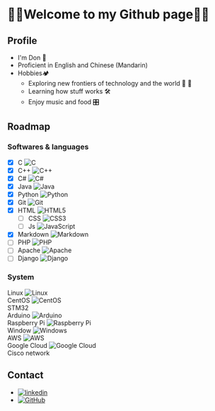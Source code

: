 # 🎉🎉Welcome to my Github page🎉🎉 

## Profile 
- I'm Don 🦔
- Proficient in English and Chinese (Mandarin)
- Hobbies🏕️
  - Exploring new frontiers of technology and the world 🎇 🌠
  - Learning how stuff works 🛠️
  - Enjoy music and food 🎛️

## Roadmap
### Softwares & languages
- [x] C ![C]  
- [x] C++ ![C++]    
- [x] C# ![C#]  
- [x] Java ![Java]  
- [x] Python ![Python]
- [x] Git ![Git]
- [x] HTML ![HTML5]
  - [ ] CSS ![CSS3] 
  - [ ] Js ![JavaScript]
- [x] Markdown ![Markdown]
- [ ]  PHP ![PHP]      
- [ ]  Apache ![Apache]
- [ ]  Django ![Django]     
    
### System
Linux ![Linux]  
CentOS ![CentOS]  
STM32  
Arduino ![Arduino]  
Raspberry Pi ![Raspberry Pi]  
Window ![Windows]  
AWS ![AWS]  
Google Cloud ![Google Cloud]  
Cisco network  


<!-- CONTACT -->
## Contact
- [![linkedin]][linkedin-url]
- [![GitHub]][GitHub-url]



<!---
TheGreatReee/TheGreatReee is a ✨ special ✨ repository because its `README.md` (this file) appears on your GitHub profile.
You can click the Preview link to take a look at your changes.
--->

<!-- MARKDOWN LINKS & IMAGES -->
<!-- https://github.com/Ileriayo/markdown-badges -->

[C]: https://img.shields.io/badge/c-%2300599C.svg?style=for-the-badge&logo=c&logoColor=white
[C++]: https://img.shields.io/badge/c++-%2300599C.svg?style=for-the-badge&logo=c%2B%2B&logoColor=white
[C#]: https://img.shields.io/badge/c%23-%23239120.svg?style=for-the-badge&logo=c-sharp&logoColor=white
[CSS3]: https://img.shields.io/badge/css3-%231572B6.svg?style=for-the-badge&logo=css3&logoColor=white
[HTML5]: https://img.shields.io/badge/html5-%23E34F26.svg?style=for-the-badge&logo=html5&logoColor=white
[Java]: https://img.shields.io/badge/java-%23ED8B00.svg?style=for-the-badge&logo=java&logoColor=white
[JavaScript]: https://img.shields.io/badge/javascript-%23323330.svg?style=for-the-badge&logo=javascript&logoColor=%23F7DF1E
[Markdown]: https://img.shields.io/badge/markdown-%23000000.svg?style=for-the-badge&logo=markdown&logoColor=white
[PHP]: https://img.shields.io/badge/php-%23777BB4.svg?style=for-the-badge&logo=php&logoColor=white
[Python]: https://img.shields.io/badge/python-3670A0?style=for-the-badge&logo=python&logoColor=ffdd54

[CentOS]: https://img.shields.io/badge/cent%20os-002260?style=for-the-badge&logo=centos&logoColor=F0F0F0
[Linux]: https://img.shields.io/badge/Linux-FCC624?style=for-the-badge&logo=linux&logoColor=black
[Windows]: https://img.shields.io/badge/Windows-0078D6?style=for-the-badge&logo=windows&logoColor=white
[AWS]: https://img.shields.io/badge/AWS-%23FF9900.svg?style=for-the-badge&logo=amazon-aws&logoColor=white
[Google Cloud]: https://img.shields.io/badge/GoogleCloud-%234285F4.svg?style=for-the-badge&logo=google-cloud&logoColor=white
[Arduino]: https://img.shields.io/badge/-Arduino-00979D?style=for-the-badge&logo=Arduino&logoColor=white
[Raspberry Pi]: https://img.shields.io/badge/-RaspberryPi-C51A4A?style=for-the-badge&logo=Raspberry-Pi


[Apache]: https://img.shields.io/badge/apache-%23D42029.svg?style=for-the-badge&logo=apache&logoColor=white
[Django]: https://img.shields.io/badge/django-%23092E20.svg?style=for-the-badge&logo=django&logoColor=white

[Git]: https://img.shields.io/badge/git-%23F05033.svg?style=for-the-badge&logo=git&logoColor=white
[GitHub]: https://img.shields.io/badge/github-%23121011.svg?style=for-the-badge&logo=github&logoColor=white
[GitHub-url]: https://github.com/TheGreatReee
[Linkedin]: https://img.shields.io/badge/linkedin-%230077B5.svg?style=for-the-badge&logo=linkedin&logoColor=white
[linkedin-url]: https://www.linkedin.com/in/don-lim/
